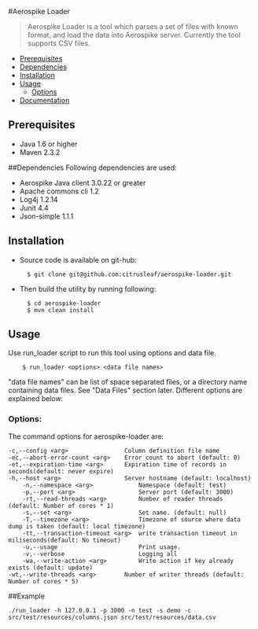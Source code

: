 #Aerospike Loader
> Aerospike Loader is a tool which parses a set of files with known format, and load the data into Aerospike server. Currently the tool supports CSV files.

- [Prerequisites](#Prerequisites)
- [Dependencies](#Dependencies)
- [Installation](#Installation)
- [Usage](#Usage)
    * [Options](#Options)
- [Documentation](https://aerospike.atlassian.net/wiki/display/~jyoti/Documentation+for+Aerospike+Loader)


<a name="Prerequisites"></a>
## Prerequisites
* Java 1.6 or higher
* Maven 2.3.2

<a name="Dependencies"></a>
##Dependencies
Following dependencies are used:
* Aerospike Java client 3.0.22 or greater
* Apache commons cli 1.2
* Log4j 1.2.14
* Junit 4.4
* Json-simple 1.1.1

<a name="Installation"></a>
## Installation
* Source code is available on git-hub:

        $ git clone git@github.com:citrusleaf/aerospike-loader.git

* Then build the utility by running following:

        $ cd aerospike-loader
        $ mvn clean install

<a name="Usage"></a>
## Usage
Use run_loader script to run this tool using options and data file.  
    
        $ run_loader <options> <data file names>
"data file names" can be list of space separated files, or a directory name containing data files. See "Data Files" section later.
Different options are explained below:

<a name="Options"></a>
### Options:
The command options for aerospike-loader are:

	-c,--config <arg>                Column definition file name
	-ec,--abort-error-count <arg>    Error count to abort (default: 0)
	-et,--expiration-time <arg>      Expiration time of records in seconds(default: never expire)
	-h,--host <arg>                  Server hostname (default: localhost)
    	-n,--namespace <arg>             Namespace (default: test)
    	-p,--port <arg>                  Server port (default: 3000)
    	-rt,--read-threads <arg>         Number of reader threads (default: Number of cores * 1)
    	-s,--set <arg>                   Set name. (default: null)
    	-T,--timezone <arg>              Timezone of source where data dump is taken (default: local timezone)
    	-tt,--transaction-timeout <arg>  write transaction timeout in miliseconds(default: No timeout)
    	-u,--usage                       Print usage.
    	-v,--verbose                     Logging all
    	-wa,--write-action <arg>         Write action if key already exists (default: update)
	-wt,--write-threads <arg>        Number of writer threads (default: Number of cores * 5)
	
##Example

	./run_loader -h 127.0.0.1 -p 3000 -n test -s demo -c src/test/resources/columns.json src/test/resources/data.csv
